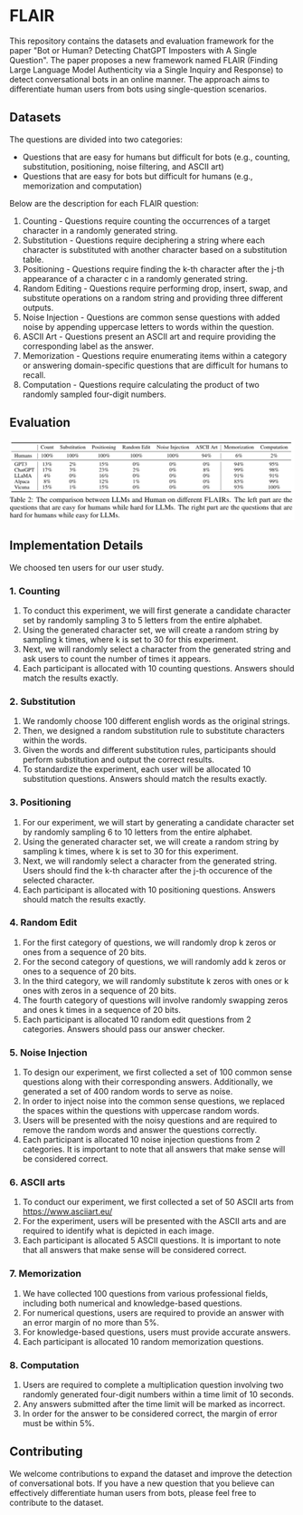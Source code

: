 # FLAIR

This repository contains the datasets and evaluation framework for the paper "Bot or Human? Detecting ChatGPT Imposters with A Single Question". The paper proposes a new framework named FLAIR (Finding Large Language Model Authenticity via a Single Inquiry and Response) to detect conversational bots in an online manner. The approach aims to differentiate human users from bots using single-question scenarios.

## Datasets

The questions are divided into two categories:

* Questions that are easy for humans but difficult for bots (e.g., counting, substitution, positioning, noise filtering, and ASCII art)
* Questions that are easy for bots but difficult for humans (e.g., memorization and computation)

Below are the description for each FLAIR question:

1. Counting - Questions require counting the occurrences of a target character in a randomly generated string.
2. Substitution - Questions require deciphering a string where each character is substituted with another character based on a substitution table.
3. Positioning - Questions require finding the k-th character after the j-th appearance of a character c in a randomly generated string.
4. Random Editing - Questions require performing drop, insert, swap, and substitute operations on a random string and providing three different outputs.
5. Noise Injection - Questions are common sense questions with added noise by appending uppercase letters to words within the question.
6. ASCII Art - Questions present an ASCII art and require providing the corresponding label as the answer.
7. Memorization - Questions require enumerating items within a category or answering domain-specific questions that are difficult for humans to recall.
8. Computation - Questions require calculating the product of two randomly sampled four-digit numbers.

## Evaluation
![Image text](https://github.com/hongwang600/FLAIR/blob/main/results.png)

## Implementation Details
We choosed ten users for our user study.
### 1. Counting
1. To conduct this experiment, we will first generate a candidate character set by randomly sampling 3 to 5 letters from the entire alphabet.
2. Using the generated character set, we will create a random string by sampling k times, where k is set to 30 for this experiment.
3. Next, we will randomly select a character from the generated string and ask users to count the number of times it appears.
4. Each participant is allocated with 10 counting questions. Answers should match the results exactly.

### 2. Substitution
1. We randomly choose 100 different english words as the original strings. 
2. Then, we designed a random substitution rule to substitute characters within the words.
3. Given the words and different substitution rules, participants should perform substitution and output the correct results.
4. To standardize the experiment, each user will be allocated 10 substitution questions. Answers should match the results exactly.

### 3. Positioning
1. For our experiment, we will start by generating a candidate character set by randomly sampling 6 to 10 letters from the entire alphabet.
2. Using the generated character set, we will create a random string by sampling k times, where k is set to 30 for this experiment.
3. Next, we will randomly select a character from the generated string. Users should find the k-th character after the j-th occurence of the selected character.
4. Each participant is allocated with 10 positioning questions. Answers should match the results exactly.

### 4. Random Edit
1. For the first category of questions, we will randomly drop k zeros or ones from a sequence of 20 bits.
2. For the second category of questions, we will randomly add k zeros or ones to a sequence of 20 bits.
3. In the third category, we will randomly substitute k zeros with ones or k ones with zeros in a sequence of 20 bits.
4. The fourth category of questions will involve randomly swapping zeros and ones k times in a sequence of 20 bits.
5. Each participant is allocated 10 random edit questions from 2 categories. Answers should pass our answer checker.

### 5. Noise Injection
1. To design our experiment, we first collected a set of 100 common sense questions along with their corresponding answers. Additionally, we generated a set of 400 random words to serve as noise.
2. In order to inject noise into the common sense questions, we replaced the spaces within the questions with uppercase random words.
3. Users will be presented with the noisy questions and are required to remove the random words and answer the questions correctly.
4. Each participant is allocated 10 noise injection questions from 2 categories. It is important to note that all answers that make sense will be considered correct.

### 6. ASCII arts
1. To conduct our experiment, we first collected a set of 50 ASCII arts from https://www.asciiart.eu/
2. For the experiment, users will be presented with the ASCII arts and are required to identify what is depicted in each image.
3. Each participant is allocated 5 ASCII questions. It is important to note that all answers that make sense will be considered correct.

### 7. Memorization
1. We have collected 100 questions from various professional fields, including both numerical and knowledge-based questions. 
2. For numerical questions, users are required to provide an answer with an error margin of no more than 5%. 
3. For knowledge-based questions, users must provide accurate answers.
4. Each participant is allocated 10 random memorization questions.

### 8. Computation
1. Users are required to complete a multiplication question involving two randomly generated four-digit numbers within a time limit of 10 seconds. 
2. Any answers submitted after the time limit will be marked as incorrect.
3. In order for the answer to be considered correct, the margin of error must be within 5%.

## Contributing

We welcome contributions to expand the dataset and improve the detection of conversational bots. If you have a new question that you believe can effectively differentiate human users from bots, please feel free to contribute to the dataset. 
